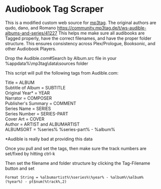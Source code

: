 # Audiobook Tag Scraper

This is a modified custom web source for [mp3tag](https://www.mp3tag.de/en/).  The original authors are qudo, dano, and Romano https://community.mp3tag.de/t/ws-audible-albums-and-series/41227 This helps me make sure all audibooks are Tagged properly, have the correct filenames, and have the proper folder structure.  This ensures consistency across Plex/Prologue, Booksonic, and other Audiobook Players.

Drop the Audible.com#Search by Album.src file in your %appdata%\mp3tag\data\sources folder

This script will pull the following tags from Audible.com:

   Title = ALBUM  
   Subtitle of Album = SUBTITLE  
   Original Year* = YEAR  
   Narrator = COMPOSER  
   Publisher's Summary = COMMENT  
   Series Name = SERIES  
   Series Number = SERIES-PART  
   Cover Art = COVER  
   Author = ARTIST and ALBUMARTIST  
   ALBUMSORT = %series% %series-part% - %album%  

*Audible is really bad at providing this data
   
Once you pull and set the tags, then make sure the track numbers are set/fixed by hitting ctrl-k

Then set the filename and folder structure by clicking the Tag-Filename button and set
 
`Format String = %albumartist%\%series%\%year% - %album%\%album% (%year%) - pt$num(%track%,2)`